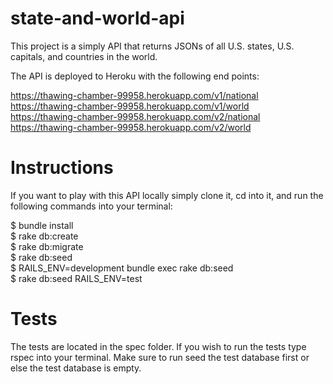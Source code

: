 # state-and-world-api

This project is a simply API that returns JSONs of all U.S. states, U.S. capitals,
and countries in the world.

The API is deployed to Heroku with the following end points:

https://thawing-chamber-99958.herokuapp.com/v1/national <br/>
https://thawing-chamber-99958.herokuapp.com/v1/world <br/>
https://thawing-chamber-99958.herokuapp.com/v2/national <br/>
https://thawing-chamber-99958.herokuapp.com/v2/world <br/>

# Instructions

If you want to play with this API locally simply clone it, cd into it, and run
the following commands into your terminal:

$ bundle install <br/>
$ rake db:create <br/>
$ rake db:migrate <br/>
$ rake db:seed <br/>
$ RAILS_ENV=development bundle exec rake db:seed <br/>
$ rake db:seed RAILS_ENV=test <br/>

# Tests

The tests are located in the spec folder. If you wish to run the tests
type rspec into your terminal. Make sure to run seed the test database
first or else the test database is empty.
